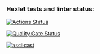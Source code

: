 ### Hexlet tests and linter status:
[![Actions Status](https://github.com/mammoth90/frontend-project-44/actions/workflows/hexlet-check.yml/badge.svg)](https://github.com/mammoth90/frontend-project-44/actions)

[![Quality Gate Status](https://sonarcloud.io/api/project_badges/measure?project=mammoth90_frontend-project-44&metric=alert_status)](https://sonarcloud.io/summary/new_code?id=mammoth90_frontend-project-44)

[![asciicast](https://asciinema.org/a/wSPzYHrhIeWNsXDf2CUcD1DF9.svg)](https://asciinema.org/a/wSPzYHrhIeWNsXDf2CUcD1DF9)